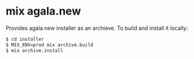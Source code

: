 # mix agala.new

Provides agala.new installer as an archieve. To build and install it locally:

```bash
$ cd installer
$ MIX_ENV=prod mix archive.build
$ mix archive.install
```